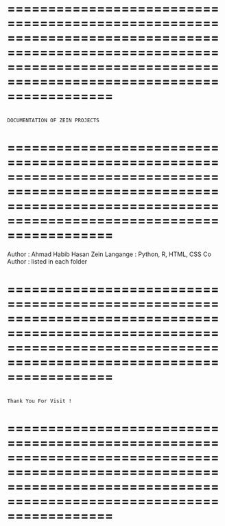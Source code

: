 =========================================================================================================================================================================
=========================================================================================================================================================================
                                                                     DOCUMENTATION OF ZEIN PROJECTS
=========================================================================================================================================================================
=========================================================================================================================================================================
                                                                     
Author       : Ahmad Habib Hasan Zein
Langange     : Python, R, HTML, CSS
Co Author    : listed in each folder


=========================================================================================================================================================================
=========================================================================================================================================================================
                                                                          Thank You For Visit !
=========================================================================================================================================================================
=========================================================================================================================================================================
